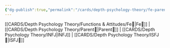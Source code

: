 ```yaml
---
{"dg-publish":true,"permalink":"/cards/depth-psychology-theory/fe-parent/","created":"2023-01-05T12:05:05.186+01:00","updated":"2023-04-25T13:23:13.902+02:00"}
---
```


[[CARDS/Depth Psychology Theory/Functions & Attitudes/Fe💉\|Fe💉]] | [[CARDS/Depth Psychology Theory/Parent🤨\|Parent🤨]] | [[CARDS/Depth Psychology Theory/INFJ\|INFJ]] | [[CARDS/Depth Psychology Theory/ISFJ💂\|ISFJ💂]]